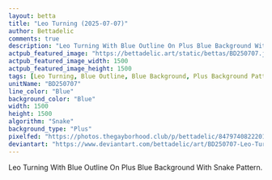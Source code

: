 ```yaml
---
layout: betta
title: "Leo Turning (2025-07-07)"
author: Bettadelic
comments: true
description: "Leo Turning With Blue Outline On Plus Blue Background With Snake Pattern."
actpub_featured_image: "https://bettadelic.art/static/bettas/BD250707.jpg"
actpub_featured_image_width: 1500
actpub_featured_image_height: 1500
tags: [Leo Turning, Blue Outline, Blue Background, Plus Background Pattern, Snake Pattern, July 2025]
unitName: "BD250707"
line_color: "Blue"
background_color: "Blue"
width: 1500
height: 1500
algorithm: "Snake"
background_type: "Plus"
pixelfed: "https://photos.thegayborhood.club/p/bettadelic/847974082220140011"
deviantart: "https://www.deviantart.com/bettadelic/art/BD250707-Leo-Turning-2025-07-07-1215747499"
---
```


Leo Turning With Blue Outline On Plus Blue Background With Snake Pattern.
